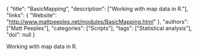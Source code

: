 {
  "title": "BasicMapping",
  "description": ["Working with map data in R."],
  "links": {
    "Website": "http://www.mattpeeples.net/modules/BasicMapping.html"
  },
  "authors": ["Matt Peeples"],
  "categories": ["Scripts"],
  "tags": ["Statistical analysis"],
  "doi": null
}

<!-- Generated by csv2md.R – do not edit by hand -->

Working with map data in R.